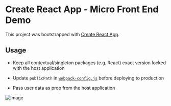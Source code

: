 # Create React App - Micro Front End Demo

This project was bootstrapped with [Create React App](https://github.com/facebook/create-react-app).

## Usage

- Keep all contextual/singleton packages (e.g. React) exact version locked with the host application

- Update `publicPath` in [`webpack-config.js`](https://github.com/sscotth/cramfedemo/blob/main/scripts/overrides/webpack-config.js) before deploying to production

- Pass user data as prop from the host application

![image](https://user-images.githubusercontent.com/1010488/181297513-80e5d6e9-5187-413a-80a2-14eab2955264.png)

